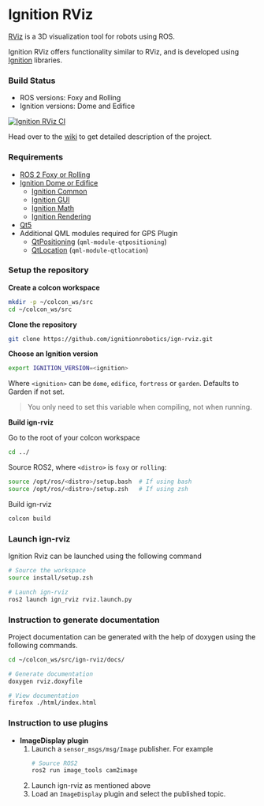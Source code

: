 # Ignition RViz

[RViz](http://wiki.ros.org/rviz) is a 3D visualization tool for robots using ROS.

Ignition RViz offers functionality similar to RViz, and is developed using
[Ignition](https://ignitionrobotics.org/) libraries.

### Build Status

* ROS versions: Foxy and Rolling
* Ignition versions: Dome and Edifice

[![Ignition RViz CI](https://github.com/ignitionrobotics/ign-rviz/actions/workflows/ci.yml/badge.svg)](https://github.com/ignitionrobotics/ign-rviz/actions/workflows/ci.yml)

Head over to the [wiki](https://github.com/ignitionrobotics/ign-rviz/wiki) to get detailed description of the project.

### Requirements

- [ROS 2 Foxy or Rolling](https://docs.ros.org/en/rolling/Releases.html)
- [Ignition Dome or Edifice](https://ignitionrobotics.org/docs/)
	- [Ignition Common](https://ignitionrobotics.org/libs/common)
	- [Ignition GUI](https://ignitionrobotics.org/libs/gui)
	- [Ignition Math](https://ignitionrobotics.org/libs/math)
	- [Ignition Rendering](https://ignitionrobotics.org/libs/rendering)
- [Qt5](https://www.qt.io/)
- Additional QML modules required for GPS Plugin
  - [QtPositioning](https://doc.qt.io/qt-5/qtpositioning-index.html) (`qml-module-qtpositioning`)
  - [QtLocation](https://doc.qt.io/qt-5/qtlocation-index.html) (`qml-module-qtlocation`)

### Setup the repository

**Create a colcon workspace**

```bash
mkdir -p ~/colcon_ws/src
cd ~/colcon_ws/src
```

**Clone the repository**

```bash
git clone https://github.com/ignitionrobotics/ign-rviz.git
```

**Choose an Ignition version**

```bash
export IGNITION_VERSION=<ignition>
```

Where `<ignition>` can be `dome`, `edifice`, `fortress` or `garden`. Defaults to Garden if not set.

> You only need to set this variable when compiling, not when running.

**Build ign-rviz**

Go to the root of your colcon workspace

```bash
cd ../
```

Source ROS2, where `<distro>` is `foxy` or `rolling`:

```bash
source /opt/ros/<distro>/setup.bash  # If using bash
source /opt/ros/<distro>/setup.zsh   # If using zsh
```

Build ign-rviz

```bash
colcon build
```

### Launch ign-rviz

Ignition Rviz can be launched using the following command

```bash
# Source the workspace
source install/setup.zsh

# Launch ign-rviz
ros2 launch ign_rviz rviz.launch.py
```

### Instruction to generate documentation

Project documentation can be generated with the help of doxygen using the following commands.

```bash
cd ~/colcon_ws/src/ign-rviz/docs/

# Generate documentation
doxygen rviz.doxyfile

# View documentation
firefox ./html/index.html
```

### Instruction to use plugins
- **ImageDisplay plugin**
    1. Launch a `sensor_msgs/msg/Image` publisher. For example
       ```bash
       # Source ROS2
       ros2 run image_tools cam2image
       ```
    2. Launch ign-rviz as mentioned above
    3. Load an `ImageDisplay` plugin and select the published topic.
